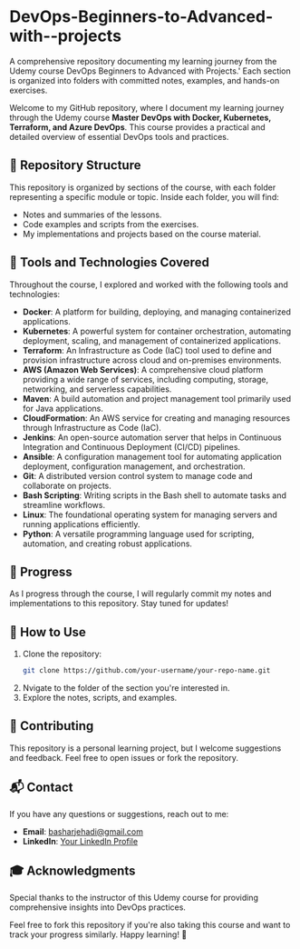 # DevOps-Beginners-to-Advanced-with--projects

A comprehensive repository documenting my learning journey from the Udemy course  DevOps Beginners to Advanced with Projects.' Each section is organized into folders with committed notes, examples, and hands-on exercises.

Welcome to my GitHub repository, where I document my learning journey through the Udemy course **Master DevOps with Docker, Kubernetes, Terraform, and Azure DevOps**. This course provides a practical and detailed overview of essential DevOps tools and practices.

## 📂 Repository Structure

This repository is organized by sections of the course, with each folder representing a specific module or topic. Inside each folder, you will find:
- Notes and summaries of the lessons.
- Code examples and scripts from the exercises.
- My implementations and projects based on the course material.

## 🚀 Tools and Technologies Covered
Throughout the course, I explored and worked with the following tools and technologies:

- **Docker**: A platform for building, deploying, and managing containerized applications.  
- **Kubernetes**: A powerful system for container orchestration, automating deployment, scaling, and management of containerized applications.  
- **Terraform**: An Infrastructure as Code (IaC) tool used to define and provision infrastructure across cloud and on-premises environments.  
- **AWS (Amazon Web Services)**: A comprehensive cloud platform providing a wide range of services, including computing, storage, networking, and serverless capabilities.  
- **Maven**: A build automation and project management tool primarily used for Java applications.  
- **CloudFormation**: An AWS service for creating and managing resources through Infrastructure as Code (IaC).  
- **Jenkins**: An open-source automation server that helps in Continuous Integration and Continuous Deployment (CI/CD) pipelines.  
- **Ansible**: A configuration management tool for automating application deployment, configuration management, and orchestration.  
- **Git**: A distributed version control system to manage code and collaborate on projects.  
- **Bash Scripting**: Writing scripts in the Bash shell to automate tasks and streamline workflows.  
- **Linux**: The foundational operating system for managing servers and running applications efficiently.  
- **Python**: A versatile programming language used for scripting, automation, and creating robust applications.


## 📝 Progress
As I progress through the course, I will regularly commit my notes and implementations to this repository. Stay tuned for updates!

## 🌟 How to Use
1. Clone the repository:
   ```bash
   git clone https://github.com/your-username/your-repo-name.git
   ```
2. Nvigate to the folder of the section you're interested in.
3. Explore the notes, scripts, and examples.

## 🤝 Contributing
This repository is a personal learning project, but I welcome suggestions and feedback. Feel free to open issues or fork the repository.

## 📬 Contact
If you have any questions or suggestions, reach out to me:
- **Email**: basharjehadi@gmail.com  
- **LinkedIn**: [Your LinkedIn Profile](https://linkedin.com/in/md-abul-bashar-jehadi/)

## 🎓 Acknowledgments
Special thanks to the instructor of this Udemy course for providing comprehensive insights into DevOps practices.

Feel free to fork this repository if you're also taking this course and want to track your progress similarly. Happy learning! 🚀
